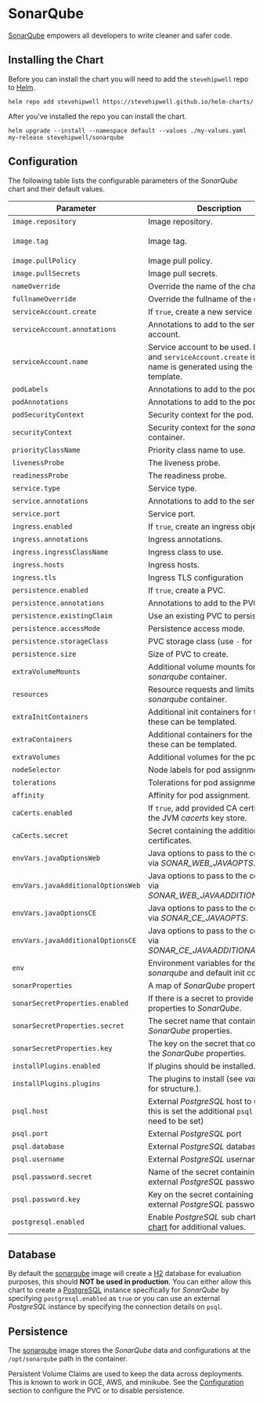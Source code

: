 # SonarQube

[SonarQube](https://www.sonarqube.org/) empowers all developers to write cleaner and safer code.

## Installing the Chart

Before you can install the chart you will need to add the `stevehipwell` repo to [Helm](https://helm.sh/).

```shell
helm repo add stevehipwell https://stevehipwell.github.io/helm-charts/
```

After you've installed the repo you can install the chart.

```shell
helm upgrade --install --namespace default --values ./my-values.yaml my-release stevehipwell/sonarqube
```

## Configuration

The following table lists the configurable parameters of the _SonarQube_ chart and their default values.

| Parameter                          | Description                                                                                                                     | Default                             |
| ---------------------------------- | ------------------------------------------------------------------------------------------------------------------------------- | ----------------------------------- |
| `image.repository`                 | Image repository.                                                                                                               | `sonarqube`                         |
| `image.tag`                        | Image tag.                                                                                                                      | `{{ .Chart.AppVersion }}-community` |
| `image.pullPolicy`                 | Image pull policy.                                                                                                              | `IfNotPresent`                      |
| `image.pullSecrets`                | Image pull secrets.                                                                                                             | `[]`                                |
| `nameOverride`                     | Override the name of the chart.                                                                                                 | `nil`                               |
| `fullnameOverride`                 | Override the fullname of the chart.                                                                                             | `nil`                               |
| `serviceAccount.create`            | If `true`, create a new service account.                                                                                        | `true`                              |
| `serviceAccount.annotations`       | Annotations to add to the service account.                                                                                      | `{}`                                |
| `serviceAccount.name`              | Service account to be used. If not set and `serviceAccount.create` is `true`, a name is generated using the full name template. | `nil`                               |
| `podLabels`                        | Annotations to add to the pod.                                                                                                  | `{}`                                |
| `podAnnotations`                   | Annotations to add to the pod.                                                                                                  | `{}`                                |
| `podSecurityContext`               | Security context for the pod.                                                                                                   | `{ fsGroup: 1000 }`                 |
| `securityContext`                  | Security context for the _sonarqube_ container.                                                                                 | `{ runAsUser: 1000 }`               |
| `priorityClassName`                | Priority class name to use.                                                                                                     | `""`                                |
| `livenessProbe`                    | The liveness probe.                                                                                                             | See _values.yaml_                   |
| `readinessProbe`                   | The readiness probe.                                                                                                            | See _values.yaml_                   |
| `service.type`                     | Service type.                                                                                                                   | `ClusterIP`                         |
| `service.annotations`              | Annotations to add to the service.                                                                                              | `{}`                                |
| `service.port`                     | Service port.                                                                                                                   | `9000`                              |
| `ingress.enabled`                  | If `true`, create an ingress object.                                                                                            | `false`                             |
| `ingress.annotations`              | Ingress annotations.                                                                                                            | `{}`                                |
| `ingress.ingressClassName`         | Ingress class to use.                                                                                                           | `""`                                |
| `ingress.hosts`                    | Ingress hosts.                                                                                                                  | `[]`                                |
| `ingress.tls`                      | Ingress TLS configuration                                                                                                       | `[]`                                |
| `persistence.enabled`              | If `true`, create a PVC.                                                                                                        | `false`                             |
| `persistence.annotations`          | Annotations to add to the PVC.                                                                                                  | `{}`                                |
| `persistence.existingClaim`        | Use an existing PVC to persist data.                                                                                            | `nil`                               |
| `persistence.accessMode`           | Persistence access mode.                                                                                                        | `ReadWriteOnce`                     |
| `persistence.storageClass`         | PVC storage class (use `-` for default).                                                                                        | `standard`                          |
| `persistence.size`                 | Size of PVC to create.                                                                                                          | `8Gi`                               |
| `extraVolumeMounts`                | Additional volume mounts for the _sonarqube_ container.                                                                         | `[]`                                |
| `resources`                        | Resource requests and limits for the _sonarqube_ container.                                                                     | `{}`                                |
| `extraInitContainers`              | Additional init containers for the pod, these can be templated.                                                                 | `[]`                                |
| `extraContainers`              | Additional containers for the pod, these can be templated.                                                                 | `[]`                                |
| `extraVolumes`                     | Additional volumes for the pod.                                                                                                 | `[]`                                |
| `nodeSelector`                     | Node labels for pod assignment.                                                                                                 | `{}`                                |
| `tolerations`                      | Tolerations for pod assignment.                                                                                                 | `[]`                                |
| `affinity`                         | Affinity for pod assignment.                                                                                                    | `{}`                                |
| `caCerts.enabled`                  | If `true`, add provided CA certificates to the JVM _cacerts_ key store.                                                         | `false`                             |
| `caCerts.secret`                   | Secret containing the additional CA certificates.                                                                               | `nil`                               |
| `envVars.javaOptionsWeb`           | Java options to pass to the container via _SONAR_WEB_JAVAOPTS_.                                                                 | `""`                                |
| `envVars.javaAdditionalOptionsWeb` | Java options to pass to the container via _SONAR_WEB_JAVAADDITIONALOPTS_.                                                       | `""`                                |
| `envVars.javaOptionsCE`            | Java options to pass to the container via _SONAR_CE_JAVAOPTS_.                                                                  | `""`                                |
| `envVars.javaAdditionalOptionsCE`  | Java options to pass to the container via _SONAR_CE_JAVAADDITIONALOPTS_.                                                        | `""`                                |
| `env`                              | Environment variables for the _sonarqube_ and default init containers.                                                          | `[]`                                |
| `sonarProperties`                  | A map of _SonarQube_ properties.                                                                                                | `{}`                                |
| `sonarSecretProperties.enabled`    | If there is a secret to provide properties to _SonarQube_.                                                                      | `false`                             |
| `sonarSecretProperties.secret`     | The secret name that contains the _SonarQube_ properties.                                                                       | `nil`                               |
| `sonarSecretProperties.key`        | The key on the secret that contains the _SonarQube_ properties.                                                                 | `nil`                               |
| `installPlugins.enabled`           | If plugins should be installed.                                                                                                 | `false`                             |
| `installPlugins.plugins`           | The plugins to install (see _values.yaml_ for structure.).                                                                      | `[]`                                |
| `psql.host`                        | External _PostgreSQL_ host to use (if this is set the additional `psql` values need to be set)                                  | `nil`                               |
| `psql.port`                        | External _PostgreSQL_ port                                                                                                      | `nil`                               |
| `psql.database`                    | External _PostgreSQL_ database                                                                                                  | `nil`                               |
| `psql.username`                    | External _PostgreSQL_ username                                                                                                  | `nil`                               |
| `psql.password.secret`             | Name of the secret containing the external _PostgreSQL_ password                                                                | `nil`                               |
| `psql.password.key`                | Key on the secret containing the external _PostgreSQL_ password                                                                 | `nil`                               |
| `postgresql.enabled`               | Enable _PostgreSQL_ sub chart, see [chart](https://hub.helm.sh/charts/bitnami/postgresql/4.2.2) for additional values.          | `false`                             |

## Database

By default the [sonarqube](https://hub.docker.com/_/sonarqube/) image will create a [H2](https://www.h2database.com/html/main.html) database for evaluation purposes, this should **NOT be used in production**. You can either allow this chart to create a [PostgreSQL](https://hub.docker.com/_/postgres) instance specifically for _SonarQube_ by specifying `postgresql.enabled` as `true` or you can use an external _PostgreSQL_ instance by specifying the connection details on `psql`.

## Persistence

The [sonarqube](https://hub.docker.com/_/sonarqube/) image stores the _SonarQube_ data and configurations at the `/opt/sonarqube` path in the container.

Persistent Volume Claims are used to keep the data across deployments. This is known to work in GCE, AWS, and minikube.
See the [Configuration](#configuration) section to configure the PVC or to disable persistence.
